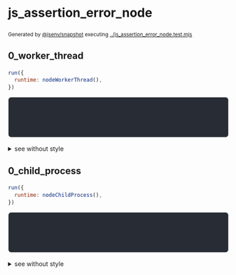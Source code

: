 # js_assertion_error_node

<sub>
  Generated by <a href="https://github.com/jsenv/core/tree/main/packages/independent/snapshot">@jsenv/snapshot</a> executing <a href="../js_assertion_error_node.test.mjs">../js_assertion_error_node.test.mjs</a>
</sub>

## 0_worker_thread

```js
run({
  runtime: nodeWorkerThread(),
})
```

![img](js_assertion_error_node/0_worker_thread/reject.svg)

<details>
  <summary>see without style</summary>

```console
AssertionError: actual and expect are different

actual: "foo"
expect: "bar"
  at base/client/main.mjs:3:1
```

</details>


## 0_child_process

```js
run({
  runtime: nodeChildProcess(),
})
```

![img](js_assertion_error_node/0_child_process/reject.svg)

<details>
  <summary>see without style</summary>

```console
AssertionError: actual and expect are different

actual: "foo"
expect: "bar"
  at base/client/main.mjs:3:1
```

</details>
